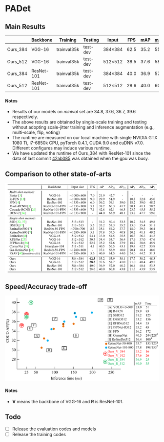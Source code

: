 # PADet

## Main Results

|          | Backbone   | Training    | Testing  | Input     | FPS  | mAP  | mAP@0.5 | mAP@0.75 | mAP@S | mAP@M | mAP@L |
| -------- | ---------- | ----------- | -------- | -------------- | ---- | ---- | ------- | -------- | ----- | ----- | ----- |
| Ours_384 | VGG-16     | trainval35k | test-dev | 384×384 | 62.5 | 35.2 | 55.9    | 38.1     | 17.7  | 38.2  | 48.3  |
| Ours_512 | VGG-16     | trainval35k | test-dev | 512×512 | 38.5 | 37.6 | 58.7    | 41.0     | 21.0  | 40.4  | 49.5  |
| Ours_384 | ResNet-101 | trainval35k | test-dev | 384×384 | 40.0 | 36.9 | 57.0    | 40.2     | 16.4  | 40.4  | 53.3  |
| Ours_512 | ResNet-101 | trainval35k | test-dev | 512×512 | 28.6 | 40.0 | 60.8    | 43.8     | 21.3  | 43.9  | 53.9  |
#### Notes

- Results of our models on *minival* set are 34.8, 37.6, 36.7, 39.6 respectively.
- The above results are obtained by single-scale training and testing without adopting scale-jitter training and inference augmentation (e.g., multi-scale, flip, voting)
- The runtime are measured on our local machine with single NVIDIA GTX 1080 Ti, i7-6850k CPU, pyTorch 0.4.1, CUDA 9.0 and cuDNN v7.0. Different configures may induce various runtime.
- We have updated the runtime of Ours_384 with ResNet-101 since the data of last commit [42ab085](https://github.com/zxhr2793/PADet/commit/42ab085fd1c2b067d5adcc3f3e04688dc70fbdc9) was obtained when the gpu was busy. 

## Comparison to other state-of-arts

<img src='images\results.png' width='800'>

## Speed/Accuracy trade-off

<img src='images\speed.png' width='800'>

#### Notes

- **V** means the backbone of VGG-16 and **R** is ResNet-101.

## Todo
- [ ] Release the evaluation codes and models
- [ ] Release the training codes
